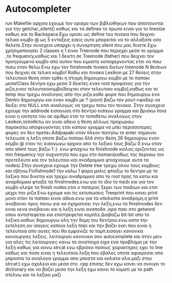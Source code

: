 # Autocompleter
run Makefile
αρχικα εχουμε τον ορισμο των βιβλιοθηκων που απαιτουνται για την getchar_silent() καθως και τα defines το πρωτο ειναι για τo linesize καθως και το Backspace.Εχω ορισει ως define του πινακα που δειχνει τελικο κομβο @ ως 5 ενταξεις εσεις αυτο μπορειται να το αλλαξατε οσο θελετε.Στην συνεχεια υπαρχει η συναρτηση silent που μας δινετε.Εχω χρησιμοποιησει 2 classes η 1 ειναι Treenode που περιεχει μεσα το γραμμα ,το frequency,καθως και 1 δεικτη σε Treenode (father) που δειχνει τον προηγουμενο κομβο απο αυτον που ειμαστε καταφερνοντας ετσι να παω πισω οταν θελω.Ενω εχω τον finishnode πινακα δικτων treenode Ν θεσεων που δειχνει σε τελικο κομβο! Καθω και πινακα Lexikon με 27 θεσεις στην τελευταια θεση οταν ερθει η στιγμη δημιουργω κομβο με το παπακι μεσα!Class δεντρο εχω μεσα 3 δεικτες εναν root προφανος για την ριζα,εναν τελευταιοκομβο(δειχνει στον τελευταιο κομβο),καθως και το temp που τρεχω αναλογος απο την ριζα.καθε φορα που δημιουργω ενα Dentro δημιουργω και εναν κομβο με ? (ρουτ) βαζω τον ρουτ->φαδερ να δειξει στο NULL ετσι αναλογως να τρεχω πισω τον πινακα. Στην συνεχεια εχουμε την addnode εισαγωγη στο δεντρο εισαγω γραμμα και βρισκω ποια ειναι η ισοτητα του σε αριθμο ετσι το τοποθετω αναλογως στον Lexikon,τοποθετω αν ειναι αδεια η θεση αλλιως προχωραω παρακατω.αποφευγοντας ετσι καποιο γραμμα να μπει περισσοτερες φορες αν δεν πρεπει.Addpapaki οταν πλεον πατησω το enter σημαινει τελειωσε η λεξη οποτε βαζω παπακι δλδ στην θεση 26 δημιουργω εναν κομβο @ οταν τις εισαγωγω αρχικα απο το λεξικο τους βαζω 0 ενω οταν απο silent τους βαζω 1 :) .ενω φτιαχνω τα finishnode κιολας.οριζοντας ως min frequency την συχνοτητα που εχω στο παπακι(καθως της περναω τον προτελευτο και τον τελευταιο και αναδρομικα φτιαχνουμε αυτα τα nodes).Στην συνεχεια εχουμε την Delete tree τρεχω ολου τους κομβους και σβηνω.Fixfishnode1 την καλω 1 φορα μολις φτιαξω το δεντρο με το λεξικο που δινεται και τρεχω αναδρομικα απο το root προς τα κατω και αναρδομικα φτιαξε τα finishnodes.ενω για το ιδιο το παιδι και για τον κομβο κλεψε τα finish nodes.ετσι ο πατερας ξερει των παιδιων και ετσι μεχρι την ριζα.Ενω εχουμε και τις εκτυπωσεις Treeprint που κανει print μονο οταν το παπακι ειναι αδειο.ενω για  τα υπολοιπα αναδρομη.η print ανεβαινει προς πανω για να σχηματισει την λεξη,ενω τα finishnodes δεν ειναι κενα ανεβαινει και η λεξη ειναι αναποδα ,αρα παει στο getword οπου αντιστεφεται και επιστρεφεται κομπλε.Διαβαζω bit-bit απο το λεξικο.καθως δημιουργω ολη την δομη του δεντρου.ενω κατα την εκτελεση αν ισαγεις καποια λεξη παει και την βαζει εκει που ειναι η τελευταια απο αυτες που θα εμφανιζε το ταμπ.εισαγει κανονικα καινουργιες λεξεις.
λειτουργει κανονικα σαν autocomplete και στην μειν για ολες τις λειτουργιες κανω τα ανιστοιχα ειχα ενα προβλημα με την λεξη καθως για κανω strcat εγω εβρισκα ποσους χαρακτηρες εχει το line καθως και ποσο ειναι η τελευταια λεξη που εβαλες οποτε αφαιρεσαι απο μπροστα τα αναλογα γραμμα απο μποστα και κολατα ολα μαζι στην strcat:) εχω σχολεια και μεσα στο .cpp επισης δεν εχω κανει να ανοιγει το dictionary και να βαζει μεσα την λεξη  εχω κανει το κοματι με το path στελνω και το λεξικο μαζι
